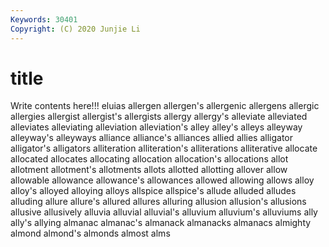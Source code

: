 ```yaml
---
Keywords: 30401
Copyright: (C) 2020 Junjie Li
---
```


# title

Write contents here!!!
eluias 
allergen 
allergen's 
allergenic 
allergens 
allergic 
allergies 
allergist 
allergist's
allergists 
allergy 
allergy's 
alleviate 
alleviated 
alleviates 
alleviating 
alleviation 
alleviation's 
alley
alley's 
alleys 
alleyway 
alleyway's 
alleyways 
alliance 
alliance's 
alliances 
allied 
allies
alligator 
alligator's 
alligators 
alliteration 
alliteration's 
alliterations 
alliterative 
allocate 
allocated 
allocates
allocating 
allocation 
allocation's 
allocations 
allot 
allotment 
allotment's 
allotments 
allots 
allotted
allotting 
allover 
allow 
allowable 
allowance 
allowance's 
allowances 
allowed 
allowing 
allows
alloy 
alloy's 
alloyed 
alloying 
alloys 
allspice 
allspice's 
allude 
alluded 
alludes
alluding 
allure 
allure's 
allured 
allures 
alluring 
allusion 
allusion's 
allusions 
allusive
allusively 
alluvia 
alluvial 
alluvial's 
alluvium 
alluvium's 
alluviums 
ally 
ally's 
allying
almanac 
almanac's 
almanack 
almanacks 
almanacs 
almighty 
almond 
almond's 
almonds 
almost
alms 
